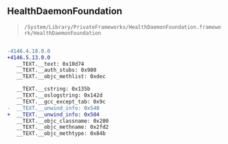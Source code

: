 ## HealthDaemonFoundation

> `/System/Library/PrivateFrameworks/HealthDaemonFoundation.framework/HealthDaemonFoundation`

```diff

-4146.4.18.0.0
+4146.5.13.0.0
   __TEXT.__text: 0x10d74
   __TEXT.__auth_stubs: 0x980
   __TEXT.__objc_methlist: 0xdec

   __TEXT.__cstring: 0x135b
   __TEXT.__oslogstring: 0x142d
   __TEXT.__gcc_except_tab: 0x9c
-  __TEXT.__unwind_info: 0x540
+  __TEXT.__unwind_info: 0x504
   __TEXT.__objc_classname: 0x200
   __TEXT.__objc_methname: 0x2fd2
   __TEXT.__objc_methtype: 0x84b

```
